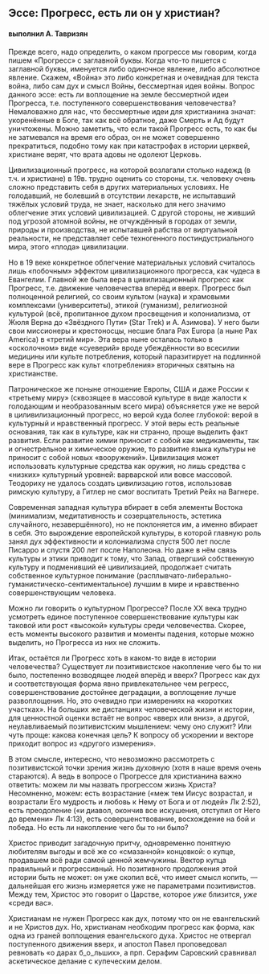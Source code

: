 ## Эссе: Прогресс, есть ли он у христиан?
#### выполнил А. Тавризян

Прежде всего, надо определить, о каком прогрессе мы говорим, когда пишем «Прогресс» с заглавной буквы.
Когда что-то пишется с заглавной буквы, именуется либо одиночное явление, либо абсолютное явление.
Скажем, «Война» это либо конкретная и очевидная для текста война, либо сам дух и смысл Войны, бессмертная идея войны.
Вопрос данного эссе: есть ли воплощение на земле бессмертной идеи Прогресса, т.е. поступенного совершенствования человечества?
Немаловажно для нас, что бессмертные идеи для христианина значат: укоренённые в Боге, так как всё обратное, даже Смерть и Ад будут уничтожены.
Можно заметить, что если такой Прогресс есть, то как бы не затмевался на время его образ, он не может совершенно прекратиться, подобно тому как при катастрофах в истории церквей, христиане верят, что врата адовы не одолеют Церковь.

Цивилизационный прогресс, на которой возлагали столько надежд (в т.ч. и христиане) в 19в. трудно оценить со стороны, т.к. человеку очень сложно представить себя в других материальных условиях.
Не голодавший, не болевший в отсутствии лекарств, не испытавший тяжёлых условий труда, не знает, насколько для него значимо облегчение этих условий цивилизацией.
С другой стороны, не живший под угрозой атомной войны, не отчуждённый в городах от земли, природы и производства, не испытавшей рабства от виртуальной реальности, не представляет себе техногенного постиндустриального мира, этого «плода» цивилизации.

Но в 19 веке конкретное облегчение материальных условий считалось лишь «побочным» эффектом цивилизационного прогресса, как чудеса в Евангелии.
Главной же была вера в цивилизационный прогресс как Прогресс, т.е. движение человечества вперёд и вверх.
Прогресс был полноценной религией, со своим культом (наука) и храмовыми комплексами (университеты), этикой (гуманизм), религиозной культурой (всё, пропитанное духом просвещения и колониализма, от Жюля Верна до «Звёздного Пути» (Star Trek) и А. Азимова).
У него были свои миссионеры и крестоносцы, несшие блага Pax Europa (а ныне Pax America) в «третий мир».
Эта вера ныне осталась только в «осколочном» виде «суеверий» вроде убеждённости во всесилии медицины или культе потребления, который паразитирует на подлинной вере в Прогресс как культ «потребления» вторичных святынь на христианстве.

Патроническое же поныне отношение Европы, США и даже России к «третьему миру» (сквозящее в массовой культуре в виде жалости к голодающим и необразованным всего мира) объясняется уже не верой в циливилизационный прогресс, но верой куда более глубокой: верой в культурный и нравственный прогресс.
У этой веры есть реальные основания, так как в культуре, как ни странно, проще выделить факт развития.
Если развитие химии приносит с собой как медикаменты, так и огнестрельное и химическое оружие, то развитие языка культуры не приносит с собой новых «вооружений».
Цивилизация может использовать культурные средства как оружия, но лишь средства с «низких» культурный уровней: варварской или вовсе массовой.
Теодориху не удалось создать цивилизацию готов, использовав римскую культуру, а Гитлер не смог воспитать Третий Рейх на Вагнере.

Современная западная культура вбирает в себя элементы Востока (минимализм, медитативность и созерцательность, эстетика случайного, незавершённого), но не поклоняется им, а именно вбирает в себя.
Это вырождение европейской культуры, в которой главную роль занял дух эффективности и колониализма спустя 500 лет после Писарро и спустя 200 лет после Наполеона.
Но даже в нём связь культуры и этики приводит к тому, что Запад, отвергший собственную культуру и подменивший её цивилизацией, продолжает считать собственное культурное понимание (расплывчато-либерально-гуманистическо-сентиментальное) лучшим в мире и нравственно совершенствующим человека.

Можно ли говорить о культурном Прогрессе?
После ХХ века трудно усмотреть единое поступенное совершенствование культуры как таковой или  рост «высокой» культуры среди человечества.
Скорее, есть моменты высокого развития и моменты падения, которые можно выделить, но Прогресса из них не сложить.

Итак, остаётся ли Прогресс хоть в каком-то виде в истории человечества?
Существует ли позитивистское накопление чего бы то ни было, постепенно возводящее людей вперёд и вверх?
Прогресс как дух и соответствующая форма явно привлекательнее чем регресс, совершенствование достойнее деградации, а воплощение лучше развоплощения.
Но, это очевидно при измерениях на «коротких участках».
На больших же дистанциях человеческой жизни и истории, для ценностной оценки встаёт не вопрос «вверх или вниз», а другой, неулавливаемый позитивистским мышлением: чему оно служит?
Или чуть проще: какова конечная цель?
К вопросу об ускорении и векторе приходит вопрос из «другого измерения».

В этом смысле, интересно, что невозможно рассмотреть с позитивистской точки зрения жизнь духовную (хотя в наше время очень стараются).
А ведь в вопросе о Прогрессе для христианина важно ответить: можем ли мы назвать прогрессом жизнь Христа?
Несомненно, можем: есть возрастание («меж тем Иисус возрастал, и возрастали Его мудрость и любовь к Нему от Бога и от людей» Лк 2:52), есть преодоление («и диавол, окончив все искушения, отступил от Него до времени» Лк 4:13), есть совершенствование, восхождение на бой и победа.
Но есть ли накопление чего бы то ни было?

Христос приводит загадочную притчу, одновременно понятную любителям выгоды и всё же со «смазанной» концовкой: о купце, продавшем всё ради самой ценной жемчужины.
Вектор купца правильный и прогрессивный.
Но позитивного продолжения этой истории быть не может: он уже скопил всё, что имеет смысл копить, — дальнейшая его жизнь измеряется уже не параметрами позитивистов.
Между тем, Христос это говорит о Царстве, которое _уже_ близится, _уже_ «среди вас».

Христианам не нужен Прогресс как дух, потому что он не евангельский и не Христов дух.
Но, христианам необходим прогресс как форма, как одна из граней воплощения евангельского духа.
Христос не отвергал поступенного движения вверх, и апостол Павел проповедовал ревновать «о дарах б_о_льших», а прп. Серафим Саровский сравнивал аскетическое делание с купеческим делом.
